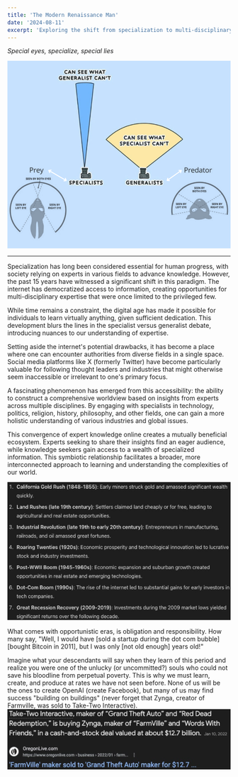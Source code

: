 ```yaml
---
title: 'The Modern Renaissance Man'
date: '2024-08-11'
excerpt: 'Exploring the shift from specialization to multi-disciplinary expertise in the digital age.'
---
```



*Special eyes, specialize, special lies*

![Renaissance Man](/images/predator.jpg "The Modern Renaissance Man")



---

Specialization has long been considered essential for human progress, with society relying on experts in various fields to advance knowledge. However, the past 15 years have witnessed a significant shift in this paradigm. The internet has democratized access to information, creating opportunities for multi-disciplinary expertise that were once limited to the privileged few.

While time remains a constraint, the digital age has made it possible for individuals to learn virtually anything, given sufficient dedication. This development blurs the lines in the specialist versus generalist debate, introducing nuances to our understanding of expertise.

Setting aside the internet's potential drawbacks, it has become a place where one can encounter authorities from diverse fields in a single space. Social media platforms like X (formerly Twitter) have become particularly valuable for following thought leaders and industries that might otherwise seem inaccessible or irrelevant to one's primary focus.

A fascinating phenomenon has emerged from this accessibility: the ability to construct a comprehensive worldview based on insights from experts across multiple disciplines. By engaging with specialists in technology, politics, religion, history, philosophy, and other fields, one can gain a more holistic understanding of various industries and global issues.

This convergence of expert knowledge online creates a mutually beneficial ecosystem. Experts seeking to share their insights find an eager audience, while knowledge seekers gain access to a wealth of specialized information. This symbiotic relationship facilitates a broader, more interconnected approach to learning and understanding the complexities of our world.

![American Rushes](/images/rush.jpg)

What comes with opportunistic eras, is obligation and responsibility. How many say, "Well, I would have [sold a startup during the dot com bubble] [bought Bitcoin in 2011], but I was only [not old enough] years old!"

Imagine what your descendants will say when they learn of this period and realize you were one of the unlucky (or uncommitted?) souls who could not save his bloodline from perpetual poverty. This is why we must learn, create, and produce at rates we have not seen before. None of us will be the ones to create OpenAI (create Facebook), but many of us may find success "building on buildings" (never forget that Zynga, creator of Farmville, was sold to Take-Two Interactive).
![Zynga sold to Take-Two](/images/zynga.jpg)